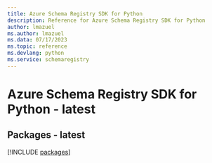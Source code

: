 ```yaml
---
title: Azure Schema Registry SDK for Python
description: Reference for Azure Schema Registry SDK for Python
author: lmazuel
ms.author: lmazuel
ms.data: 07/17/2023
ms.topic: reference
ms.devlang: python
ms.service: schemaregistry
---
```

# Azure Schema Registry SDK for Python - latest
## Packages - latest
[!INCLUDE [packages](schema-registry-index.md)]